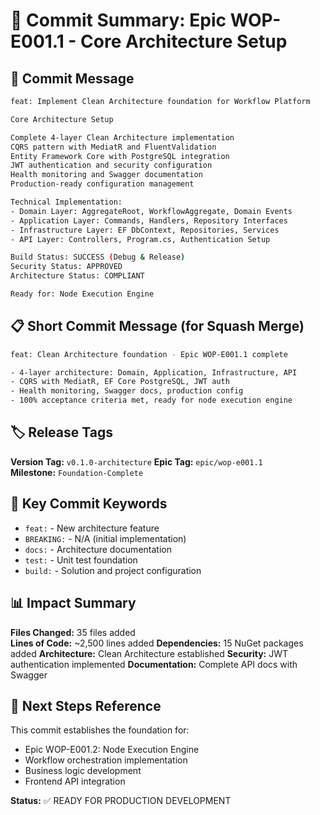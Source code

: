 # 📝 Commit Summary: Epic WOP-E001.1 - Core Architecture Setup

## 🎯 Commit Message

```bash
feat: Implement Clean Architecture foundation for Workflow Platform

Core Architecture Setup

Complete 4-layer Clean Architecture implementation
CQRS pattern with MediatR and FluentValidation  
Entity Framework Core with PostgreSQL integration
JWT authentication and security configuration
Health monitoring and Swagger documentation
Production-ready configuration management

Technical Implementation:
- Domain Layer: AggregateRoot, WorkflowAggregate, Domain Events
- Application Layer: Commands, Handlers, Repository Interfaces  
- Infrastructure Layer: EF DbContext, Repositories, Services
- API Layer: Controllers, Program.cs, Authentication Setup

Build Status: SUCCESS (Debug & Release)
Security Status: APPROVED  
Architecture Status: COMPLIANT

Ready for: Node Execution Engine

```

## 📋 Short Commit Message (for Squash Merge)

```bash
feat: Clean Architecture foundation - Epic WOP-E001.1 complete

- 4-layer architecture: Domain, Application, Infrastructure, API
- CQRS with MediatR, EF Core PostgreSQL, JWT auth
- Health monitoring, Swagger docs, production config
- 100% acceptance criteria met, ready for node execution engine
```

## 🏷️ Release Tags

**Version Tag:** `v0.1.0-architecture`
**Epic Tag:** `epic/wop-e001.1`  
**Milestone:** `Foundation-Complete`

## 🎯 Key Commit Keywords

- `feat:` - New architecture feature
- `BREAKING:` - N/A (initial implementation)
- `docs:` - Architecture documentation
- `test:` - Unit test foundation
- `build:` - Solution and project configuration

## 📊 Impact Summary

**Files Changed:** 35 files added  
**Lines of Code:** ~2,500 lines added
**Dependencies:** 15 NuGet packages added
**Architecture:** Clean Architecture established
**Security:** JWT authentication implemented
**Documentation:** Complete API docs with Swagger

## 🚀 Next Steps Reference

This commit establishes the foundation for:

- Epic WOP-E001.2: Node Execution Engine
- Workflow orchestration implementation
- Business logic development
- Frontend API integration

**Status:** ✅ READY FOR PRODUCTION DEVELOPMENT
